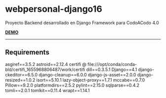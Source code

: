 # webpersonal-django16

Proyecto Backend desarrollado en Django Framework para CodoACodo 4.0

**[DEMO](https://www.nnamregg.pythonanywhere.com/)**

----------

## Requirements

asgiref==3.5.2
astroid==2.12.4
certifi @ file:///opt/conda/conda-bld/certifi_1655968806487/work/certifi
dill==0.3.5.1
Django==4.1
django-ckeditor==6.5.0
django-cleanup==6.0.0
django-js-asset==2.0.0
django-resized==1.0.2
isort==5.10.1
lazy-object-proxy==1.7.1
mccabe==0.7.0
Pillow==9.2.0
platformdirs==2.5.2
pylint==2.15.0
sqlparse==0.4.2
tomli==2.0.1
tomlkit==0.11.4
wrapt==1.14.1
